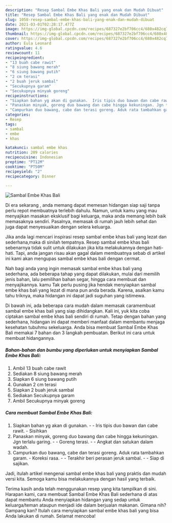 ```yaml
---
description: "Resep Sambal Embe Khas Bali yang enak dan Mudah Dibuat"
title: "Resep Sambal Embe Khas Bali yang enak dan Mudah Dibuat"
slug: 1058-resep-sambal-embe-khas-bali-yang-enak-dan-mudah-dibuat
date: 2021-03-01T02:28:17.477Z
image: https://img-global.cpcdn.com/recipes/687327e2bf706cc4/680x482cq70/sambal-embe-khas-bali-foto-resep-utama.jpg
thumbnail: https://img-global.cpcdn.com/recipes/687327e2bf706cc4/680x482cq70/sambal-embe-khas-bali-foto-resep-utama.jpg
cover: https://img-global.cpcdn.com/recipes/687327e2bf706cc4/680x482cq70/sambal-embe-khas-bali-foto-resep-utama.jpg
author: Eula Leonard
ratingvalue: 4.6
reviewcount: 11
recipeingredient:
- "13 buah cabe rawit"
- "8 siung bawang merah"
- "6 siung bawang putih"
- "2 cm terasi"
- "2 buah jeruk sambal"
- "Secukupnya garam"
- "Secukupnya minyak goreng"
recipeinstructions:
- "Siapkan bahan yg akan di gunakan.  Iris tipis duo bawan dan cabe rawit. Sisihkan"
- "Panaskan minyak, goreng duo bawang dan cabe hingga kekuningan. Jgn terlalu garing.   Goreng terasi.   Angkat dan satukan dalam wadah."
- "Campurkan duo bawang, cabe dan terasi goreng. Aduk rata tambahkan garam.  Koreksi rasa.  Terakhir beri perasan jeruk sambal.   Siap di sajikan."
categories:
- Resep
tags:
- sambal
- embe
- khas

katakunci: sambal embe khas 
nutrition: 209 calories
recipecuisine: Indonesian
preptime: "PT12M"
cooktime: "PT50M"
recipeyield: "2"
recipecategory: Dinner

---
```



![Sambal Embe Khas Bali](https://img-global.cpcdn.com/recipes/687327e2bf706cc4/680x482cq70/sambal-embe-khas-bali-foto-resep-utama.jpg)

Di era  sekarang , anda memang dapat memesan hidangan siap saji tanpa perlu repot membuatnya terlebih dahulu. Namun, untuk kamu yang mau menyajikan masakan eksklusif bagi keluarga, maka anda memang lebih baik memasaknya sendiri. Pasalnya, memasak di rumah jauh lebih sehat dan juga dapat menyesuaikan dengan selera keluarga.

Jika anda lagi mencari inspirasi resep sambal embe khas bali yang lezat dan sederhana,maka di sinilah tempatnya. Resep sambal embe khas bali  sebenarnya tidak sulit untuk dilakukan jika kita melakukannya dengan hati-hati. Tapi, anda jangan risau akan gagal dalam membuatnya 
sebab di artikel ini kami akan mengupas sambal embe khas bali dengan cermat.  



Nah bagi anda yang ingin memasak sambal embe khas bali yang sederhana, ada beberapa tahap yang dapat dilakukan, mulai dari memilih jenis bahan, lalu pemilihan bahan segar, hingga cara membuat dan menyajikannya. kamu Tak perlu pusing jika hendak menyiapkan sambal embe khas bali yang lezat di mana pun anda berada. Karena, asalkan kamu  tahu triknya, maka hidangan ini dapat jadi suguhan yang istimewa.

Di bawah ini, ada beberapa cara mudah dalam memasak caramembuat sambal embe khas bali yang siap dihidangkan. Kali ini, yuk kita coba ciptakan sambal embe khas bali sendiri di rumah. Tetap dengan bahan yang sederhana, hidangan ini dapat memberi manfaat dalam membantu menjaga kesehatan tubuhmu sekeluarga. Anda bisa membuat Sambal Embe Khas Bali memakai 7 bahan dan 3 langkah pembuatan. Berikut ini cara untuk membuat hidangannya.

<!--inarticleads1-->

##### Bahan-bahan dan bumbu yang diperlukan untuk menyiapkan Sambal Embe Khas Bali:

1. Ambil 13 buah cabe rawit
1. Sediakan 8 siung bawang merah
1. Siapkan 6 siung bawang putih
1. Gunakan 2 cm terasi
1. Siapkan 2 buah jeruk sambal
1. Sediakan Secukupnya garam
1. Ambil Secukupnya minyak goreng




<!--inarticleads2-->

##### Cara membuat Sambal Embe Khas Bali:

1. Siapkan bahan yg akan di gunakan. -  - Iris tipis duo bawan dan cabe rawit. - Sisihkan
1. Panaskan minyak, goreng duo bawang dan cabe hingga kekuningan. Jgn terlalu garing.  -  - Goreng terasi.  -  - Angkat dan satukan dalam wadah.
1. Campurkan duo bawang, cabe dan terasi goreng. Aduk rata tambahkan garam.  - Koreksi rasa. -  - Terakhir beri perasan jeruk sambal.  -  - Siap di sajikan.




Jadi, itulah artikel mengenai  sambal embe khas bali  yang praktis dan mudah versi kita. Semoga kamu bisa melakukannya dengan hasil yang terbaik. 

Terima kasih anda telah menggunakan resep yang kita tampilkan di sini. Harapan kami, cara membuat  Sambal Embe Khas Bali sederhana di atas dapat membantu Anda menyiapkan hidangan yang sedap untuk keluarga/teman ataupun menjadi ide dalam berjualan makanan. Gimana nih? Gampang kan? Itulah cara menyiapkan sambal embe khas bali yang bisa Anda lakukan di rumah. Selamat mencoba!

